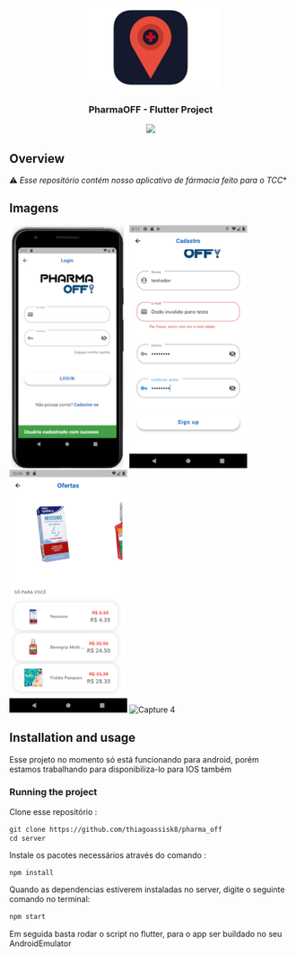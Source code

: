 <h1 align="center">
<img
		width="250"
		alt="PharmaOFF - FLutter Project"
		src="https://github.com/thiagoassisk8/pharma_off/blob/master/assets/images/logo.png">
</h1>
<h3 align="center">
	PharmaOFF - Flutter Project
</h3>


<p align="center">
	<img src="https://github.com/thiagoassisk8/pharma_off/blob/master/assets/imagens_demonstracao/Farmacias%20Pr%C3%B3ximas%20mapa.png" width="300">
</p>


## Overview

⚠️ *Esse repositório contém nosso aplicativo de fármacia feito para o TCC**


## Imagens

<img
		width="210"
		alt="Capture 1"
		src="https://github.com/thiagoassisk8/pharma_off/blob/master/assets/imagens_demonstracao/tela%20de%20login.png">
<img
		width="210"
		alt="Capture 2"
		src="https://github.com/thiagoassisk8/pharma_off/blob/master/assets/imagens_demonstracao/TelaCadastro.png">
<img
		width="210"
		alt="Capture 3"
		src="https://github.com/thiagoassisk8/pharma_off/blob/master/assets/imagens_demonstracao/ofertas.png">
<img
		width="210"
		alt="Capture 4"
		src="https://github.com/thiagoassisk8/pharma_off/blob/master/assets/imagens_demonstracao/Cat%C3%A1logo%20de%20produtos.png">


## Installation and usage

Esse projeto no momento só está funcionando para android, porém estamos trabalhando para disponibiliza-lo para IOS também


### Running the project

Clone esse repositório :

```
git clone https://github.com/thiagoassisk8/pharma_off
cd server
```

Instale os pacotes necessários através do comando :

```
npm install
```

Quando as dependencias estiverem instaladas no server, digite o seguinte comando no terminal:

```bash
npm start
```
Em seguida basta rodar o script no flutter, para o app ser buildado no seu AndroidEmulator



<!-- ALL-CONTRIBUTORS-LIST:END -->
